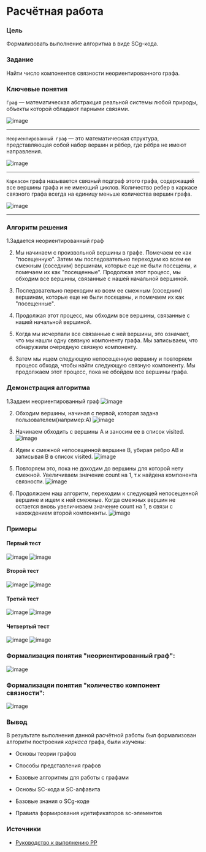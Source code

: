 # Расчётная работа

### Цель

Формализовать выполнение алгоритма в виде SCg-кода.

### Задание

Найти число компонентов связности неориентированного графа.

### Ключевые понятия

`Граф` — математическая абстракция реальной системы любой природы, объекты которой обладают парными связями.

![image](https://github.com/iis-32170x/RPIIS/blob/%D0%9F%D1%83%D1%88%D0%BA%D0%BE_%D0%9C/sem2/PP/Photo/UsualGraph.png)
***

`Неориентированный граф` —  это математическая структура, представляющая собой набор вершин и рёбер, где рёбра не имеют направления.

![image](https://github.com/iis-32170x/RPIIS/blob/%D0%9F%D1%83%D1%88%D0%BA%D0%BE_%D0%9C/sem2/PP/Photo/NonOrientedGraph.png)
***

`Каркасом` графа называется связный подграф этого графа, содержащий все вершины графа и не имеющий циклов. Количество ребер в каркасе связного графа всегда на единицу меньше количества вершин графа.

![image](https://github.com/iis-32170x/RPIIS/blob/%D0%9F%D1%83%D1%88%D0%BA%D0%BE_%D0%9C/sem2/PP/Photo/GraphFrame.png)
***

### Алгоритм решения

1.Задается неориентированный граф

2. Мы начинаем с произвольной вершины в графе. Помечаем ее как "посещенную". Затем мы последовательно переходим ко всем ее смежным (соседним) вершинам, которые еще не были посещены, и помечаем их как "посещенные". Продолжая этот процесс, мы обходим все вершины, связанные с нашей начальной вершиной.

3. Последовательно переходим ко всем ее смежным (соседним) вершинам, которые еще не были посещены, и помечаем их как "посещенные".

4. Продолжая этот процесс, мы обходим все вершины, связанные с нашей начальной вершиной.

5. Когда мы исчерпали все связанные с ней вершины, это означает, что мы нашли одну связную компоненту графа. Мы записываем, что обнаружили очередную связную компоненту.

6. Затем мы ищем следующую непосещенную вершину и повторяем процесс обхода, чтобы найти следующую связную компоненту. Мы продолжаем этот процесс, пока не обойдем все вершины графа.

### Демонстрация алгоритма


1.Задаем неориентированный граф
![image](https://github.com/iis-32170x/RPIIS/blob/%D0%9F%D1%83%D1%88%D0%BA%D0%BE_%D0%9C/sem2/PP/Photo/%D0%A1%D0%BD%D0%B8%D0%BC%D0%BE%D0%BA%20%D1%8D%D0%BA%D1%80%D0%B0%D0%BD%D0%B0%20(71).png)


2. Обходим вершины, начиная с первой, которая задана пользователем(например:А)
![image](https://github.com/iis-32170x/RPIIS/blob/%D0%9F%D1%83%D1%88%D0%BA%D0%BE_%D0%9C/sem2/PP/Photo/%D0%A1%D0%BD%D0%B8%D0%BC%D0%BE%D0%BA%20%D1%8D%D0%BA%D1%80%D0%B0%D0%BD%D0%B0%20(72).png)


3. Начинаем обходить с вершины A и заносим ее в список visited.
![image](https://github.com/iis-32170x/RPIIS/blob/%D0%9F%D1%83%D1%88%D0%BA%D0%BE_%D0%9C/sem2/PP/Photo/%D0%A1%D0%BD%D0%B8%D0%BC%D0%BE%D0%BA%20%D1%8D%D0%BA%D1%80%D0%B0%D0%BD%D0%B0%20(73).png)



4. Идем к cмежной непосещенной вершине B, убирая ребро AB и записывая B в список visited.
![image](https://github.com/iis-32170x/RPIIS/blob/%D0%9F%D1%83%D1%88%D0%BA%D0%BE_%D0%9C/sem2/PP/Photo/%D0%A1%D0%BD%D0%B8%D0%BC%D0%BE%D0%BA%20%D1%8D%D0%BA%D1%80%D0%B0%D0%BD%D0%B0%20(74).png)



5. Повторяем это, пока не доходим до вершины для которой нету смежной. Увеличиваем значение count на 1, т.к найдена компонента связности.
![image](https://github.com/iis-32170x/RPIIS/blob/%D0%9F%D1%83%D1%88%D0%BA%D0%BE_%D0%9C/sem2/PP/Photo/%D0%A1%D0%BD%D0%B8%D0%BC%D0%BE%D0%BA%20%D1%8D%D0%BA%D1%80%D0%B0%D0%BD%D0%B0%20(75).png)



6. Продолжаем наш алгоритм, переходим к следующей непосещенной вершине и ищем к ней смежные. Когда смежных вершин не остается вновь увеличиваем значение count на 1, в связи с нахождением второй компоненты. 
![image](https://github.com/iis-32170x/RPIIS/blob/%D0%9F%D1%83%D1%88%D0%BA%D0%BE_%D0%9C/sem2/PP/Photo/%D0%A1%D0%BD%D0%B8%D0%BC%D0%BE%D0%BA%20%D1%8D%D0%BA%D1%80%D0%B0%D0%BD%D0%B0%20(76).png)


### Примеры
#### Первый тест
![image](https://github.com/iis-32170x/RPIIS/blob/%D0%9F%D1%83%D1%88%D0%BA%D0%BE_%D0%9C/sem2/PP/Photo/%D0%A1%D0%BD%D0%B8%D0%BC%D0%BE%D0%BA%20%D1%8D%D0%BA%D1%80%D0%B0%D0%BD%D0%B0%20(79).png)
![image](https://github.com/iis-32170x/RPIIS/blob/%D0%9F%D1%83%D1%88%D0%BA%D0%BE_%D0%9C/sem2/PP/Photo/%D0%A1%D0%BD%D0%B8%D0%BC%D0%BE%D0%BA%20%D1%8D%D0%BA%D1%80%D0%B0%D0%BD%D0%B0%20(80).png)


#### Второй тест
![image](https://github.com/iis-32170x/RPIIS/blob/%D0%9F%D1%83%D1%88%D0%BA%D0%BE_%D0%9C/sem2/PP/Photo/%D0%A1%D0%BD%D0%B8%D0%BC%D0%BE%D0%BA%20%D1%8D%D0%BA%D1%80%D0%B0%D0%BD%D0%B0%20(77).png)
![image](https://github.com/iis-32170x/RPIIS/blob/%D0%9F%D1%83%D1%88%D0%BA%D0%BE_%D0%9C/sem2/PP/Photo/%D0%A1%D0%BD%D0%B8%D0%BC%D0%BE%D0%BA%20%D1%8D%D0%BA%D1%80%D0%B0%D0%BD%D0%B0%20(78).png)


#### Третий тест
![image](https://github.com/iis-32170x/RPIIS/blob/%D0%9F%D1%83%D1%88%D0%BA%D0%BE_%D0%9C/sem2/PP/Photo/%D0%A1%D0%BD%D0%B8%D0%BC%D0%BE%D0%BA%20%D1%8D%D0%BA%D1%80%D0%B0%D0%BD%D0%B0%20(81).png)
![image](https://github.com/iis-32170x/RPIIS/blob/%D0%9F%D1%83%D1%88%D0%BA%D0%BE_%D0%9C/sem2/PP/Photo/%D0%A1%D0%BD%D0%B8%D0%BC%D0%BE%D0%BA%20%D1%8D%D0%BA%D1%80%D0%B0%D0%BD%D0%B0%20(82).png)

#### Четвертый тест
![image](https://github.com/iis-32170x/RPIIS/blob/%D0%9F%D1%83%D1%88%D0%BA%D0%BE_%D0%9C/sem2/PP/Photo/%D0%A1%D0%BD%D0%B8%D0%BC%D0%BE%D0%BA%20%D1%8D%D0%BA%D1%80%D0%B0%D0%BD%D0%B0%20(83).png)
![image](https://github.com/iis-32170x/RPIIS/blob/%D0%9F%D1%83%D1%88%D0%BA%D0%BE_%D0%9C/sem2/PP/Photo/%D0%A1%D0%BD%D0%B8%D0%BC%D0%BE%D0%BA%20%D1%8D%D0%BA%D1%80%D0%B0%D0%BD%D0%B0%20(84).png)


### Формализация понятия "неориентированный граф":
![image](https://github.com/iis-32170x/RPIIS/blob/%D0%9F%D1%83%D1%88%D0%BA%D0%BE_%D0%9C/sem2/PP/Photo/%D0%A1%D0%BD%D0%B8%D0%BC%D0%BE%D0%BA%20%D1%8D%D0%BA%D1%80%D0%B0%D0%BD%D0%B0%20(86).png)
### Формализацяи понятия "количество компонент связности":
![image](https://github.com/iis-32170x/RPIIS/blob/%D0%9F%D1%83%D1%88%D0%BA%D0%BE_%D0%9C/sem2/PP/Photo/%D0%A1%D0%BD%D0%B8%D0%BC%D0%BE%D0%BA%20%D1%8D%D0%BA%D1%80%D0%B0%D0%BD%D0%B0%20(85).png)


### Вывод

В результате выполнения данной расчётной работы был формализован алгоритм построения *каркаса* графа, были изучены:

- Основы теории графов

- Способы представления графов

- Базовые алгоритмы для работы с графами

- Основы SC-кода и SC-алфавита

- Базовые знания о SCg-коде

- Правила формирования идетификаторов sc-элементов

### Источники

- [Руководство к выполнению РР](https://drive.google.com/drive/folders/1RSriLOZWpxyozHjUa1Kz3uZtIr0PixVh)